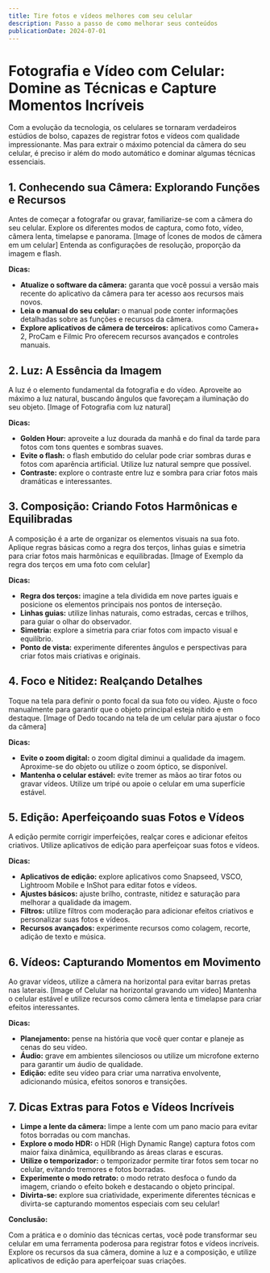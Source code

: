 ```yaml
---
title: Tire fotos e vídeos melhores com seu celular
description: Passo a passo de como melhorar seus conteúdos
publicationDate: 2024-07-01
---
```


# Fotografia e Vídeo com Celular: Domine as Técnicas e Capture Momentos Incríveis

Com a evolução da tecnologia, os celulares se tornaram verdadeiros estúdios de bolso, capazes de registrar fotos e vídeos com qualidade impressionante. Mas para extrair o máximo potencial da câmera do seu celular, é preciso ir além do modo automático e dominar algumas técnicas essenciais. 

## 1. Conhecendo sua Câmera: Explorando Funções e Recursos

Antes de começar a fotografar ou gravar, familiarize-se com a câmera do seu celular. Explore os diferentes modos de captura, como foto, vídeo, câmera lenta, timelapse e panorama. [Image of Ícones de modos de câmera em um celular]  Entenda as configurações de resolução, proporção da imagem e flash.

**Dicas:**

* **Atualize o software da câmera:**  garanta que você possui a versão mais recente do aplicativo da câmera para ter acesso aos recursos mais novos.
* **Leia o manual do seu celular:**  o manual pode conter informações detalhadas sobre as funções e recursos da câmera.
* **Explore aplicativos de câmera de terceiros:**  aplicativos como Camera+ 2, ProCam e Filmic Pro oferecem recursos avançados e controles manuais.

## 2. Luz: A Essência da Imagem

A luz é o elemento fundamental da fotografia e do vídeo.  Aproveite ao máximo a luz natural, buscando ângulos que favoreçam a iluminação do seu objeto. [Image of Fotografia com luz natural]

**Dicas:**

* **Golden Hour:**  aproveite a luz dourada da manhã e do final da tarde para fotos com tons quentes e sombras suaves.
* **Evite o flash:**  o flash embutido do celular pode criar sombras duras e fotos com aparência artificial. Utilize luz natural sempre que possível.
* **Contraste:**  explore o contraste entre luz e sombra para criar fotos mais dramáticas e interessantes.

## 3. Composição: Criando Fotos Harmônicas e Equilibradas

A composição é a arte de organizar os elementos visuais na sua foto. Aplique regras básicas como a regra dos terços, linhas guias e simetria para criar fotos mais harmônicas e equilibradas. [Image of Exemplo da regra dos terços em uma foto com celular]

**Dicas:**

* **Regra dos terços:**  imagine a tela dividida em nove partes iguais e posicione os elementos principais nos pontos de interseção.
* **Linhas guias:**  utilize linhas naturais, como estradas, cercas e trilhos, para guiar o olhar do observador.
* **Simetria:**  explore a simetria para criar fotos com impacto visual e equilíbrio.
* **Ponto de vista:**  experimente diferentes ângulos e perspectivas para criar fotos mais criativas e originais.

## 4. Foco e Nitidez: Realçando Detalhes

Toque na tela para definir o ponto focal da sua foto ou vídeo. Ajuste o foco manualmente para garantir que o objeto principal esteja nítido e em destaque. [Image of Dedo tocando na tela de um celular para ajustar o foco da câmera]

**Dicas:**

* **Evite o zoom digital:**  o zoom digital diminui a qualidade da imagem. Aproxime-se do objeto ou utilize o zoom óptico, se disponível.
* **Mantenha o celular estável:**  evite tremer as mãos ao tirar fotos ou gravar vídeos. Utilize um tripé ou apoie o celular em uma superfície estável.

## 5. Edição: Aperfeiçoando suas Fotos e Vídeos

A edição permite corrigir imperfeições, realçar cores e adicionar efeitos criativos. Utilize aplicativos de edição para aperfeiçoar suas fotos e vídeos.

**Dicas:**

* **Aplicativos de edição:**  explore aplicativos como Snapseed, VSCO, Lightroom Mobile e InShot para editar fotos e vídeos.
* **Ajustes básicos:**  ajuste brilho, contraste, nitidez e saturação para melhorar a qualidade da imagem.
* **Filtros:**  utilize filtros com moderação para adicionar efeitos criativos e personalizar suas fotos e vídeos.
* **Recursos avançados:**  experimente recursos como colagem, recorte, adição de texto e música.

## 6. Vídeos: Capturando Momentos em Movimento

Ao gravar vídeos, utilize a câmera na horizontal para evitar barras pretas nas laterais. [Image of Celular na horizontal gravando um vídeo]  Mantenha o celular estável e utilize recursos como câmera lenta e timelapse para criar efeitos interessantes.

**Dicas:**

* **Planejamento:**  pense na história que você quer contar e planeje as cenas do seu vídeo.
* **Áudio:**  grave em ambientes silenciosos ou utilize um microfone externo para garantir um áudio de qualidade.
* **Edição:**  edite seu vídeo para criar uma narrativa envolvente, adicionando música, efeitos sonoros e transições.

## 7. Dicas Extras para Fotos e Vídeos Incríveis

* **Limpe a lente da câmera:**  limpe a lente com um pano macio para evitar fotos borradas ou com manchas.
* **Explore o modo HDR:**  o HDR (High Dynamic Range) captura fotos com maior faixa dinâmica, equilibrando as áreas claras e escuras.
* **Utilize o temporizador:**  o temporizador permite tirar fotos sem tocar no celular, evitando tremores e fotos borradas.
* **Experimente o modo retrato:**  o modo retrato desfoca o fundo da imagem, criando o efeito bokeh e destacando o objeto principal.
* **Divirta-se:**  explore sua criatividade, experimente diferentes técnicas e divirta-se capturando momentos especiais com seu celular!

**Conclusão:**

Com a prática e o domínio das técnicas certas, você pode transformar seu celular em uma ferramenta poderosa para registrar fotos e vídeos incríveis. Explore os recursos da sua câmera, domine a luz e a composição, e utilize aplicativos de edição para aperfeiçoar suas criações. 
